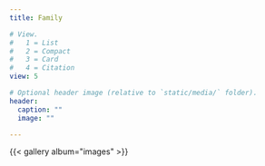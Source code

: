 ```yaml
---
title: Family

# View.
#   1 = List
#   2 = Compact
#   3 = Card
#   4 = Citation
view: 5

# Optional header image (relative to `static/media/` folder).
header:
  caption: ""
  image: ""

---
```

{{< gallery album="images" >}}